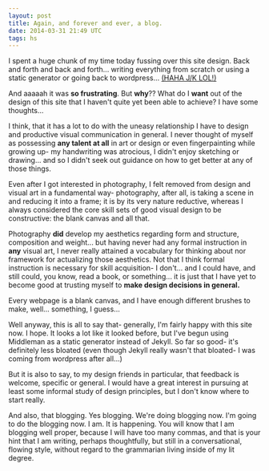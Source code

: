 ```yaml
---
layout: post
title: Again, and forever and ever, a blog.
date: 2014-03-31 21:49 UTC
tags: hs
---
```


I spent a huge chunk of my time today fussing over this site design. Back and forth and back and forth... writing everything from scratch or using a static generator or going back to wordpress... [(HAHA J/K LOL!)](http://blog.codinghorror.com/content/images/uploads/2012/06/6a0120a85dcdae970b017742d249d5970d-800wi.jpg)

And aaaaah it was **so frustrating**. But __why__?? What do I __want__ out of the design of this site that I haven't quite yet been able to achieve? I have some thoughts...

I think, that it has a lot to do with the uneasy relationship I have to design and productive visual communication in general. I never thought of myself as possessing __any talent at all__ in art or design or even fingerpainting while growing up- my handwriting was atrocious, I didn't enjoy sketching or drawing... and so I didn't seek out guidance on how to get better at any of those things.

Even after I got interested in photography, I felt removed from design and visual art in a fundamental way- photography, after all, is taking a scene in and reducing it into a frame; it is by its very nature reductive, whereas I always considered the core skill sets of good visual design to be constructive: the blank canvas and all that.

Photography __did__ develop my aesthetics regarding form and structure, composition and weight... but having never had any formal instruction in __any__ visual art, I never really attained a vocabulary for thinking about nor framework for actualizing those aesthetics. Not that I think formal instruction is necessary for skill acquisition- I don't... and I could have, and still could, you know, read a book, or something... it is just that I have yet to become good at trusting myself to __make design decisions in general.__

Every webpage is a blank canvas, and I have enough different brushes to make, well... something, I guess...

Well anyway, this is all to say that- generally, I'm fairly happy with this site now. I hope. It looks a lot like it looked before, but I've begun using Middleman as a static generator instead of Jekyll. So far so good- it's definitely less bloated (even though Jekyll really wasn't that bloated- I was coming from wordpress after all...)

But it is also to say, to my design friends in particular, that feedback is welcome, specific or general. I would have a great interest in pursuing at least some informal study of design principles, but I don't know where to start really.

And also, that blogging. Yes blogging. We're doing blogging now. I'm going to do the blogging now. I am. It is happening. You will know that I am blogging well proper, because I will have too many commas, and that is your hint that I am writing, perhaps thoughtfully, but still in a conversational, flowing style, without regard to the grammarian living inside of my lit degree.


